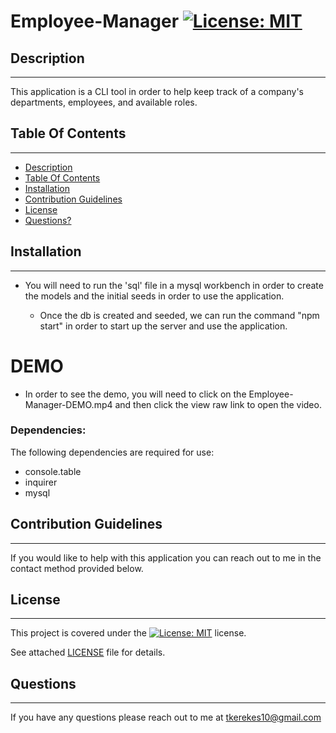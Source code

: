 # Employee-Manager [![License: MIT](https://img.shields.io/badge/License-MIT-yellow.svg)](https://opensource.org/licenses/MIT)

 ##  Description

***

  This application is a CLI tool in order to help keep track of a company's departments, employees, and available roles.
  
  ## Table Of Contents  

***
  * [Description](#Description)
  * [Table Of Contents](#table-of-contents)
  * [Installation](#Installation)
  * [Contribution Guidelines](#contribution-guidelines)
  * [License](#License)
  * [Questions?](#questions)


  ##  Installation

***

* You will need to run the 'sql' file in a mysql workbench in order to create the models and the initial seeds in order to use the application.



  * Once the db is created and seeded, we can run the command "npm start" in order to start up the server and use the application.


 # DEMO
  
  * In order to see the demo, you will need to click on the Employee-Manager-DEMO.mp4 and then click the view raw link to open the video.

  ### Dependencies:  
  The following dependencies are required for use:  
 *   console.table
 *   inquirer
 *   mysql

    
  ##  Contribution Guidelines  

***
    
  If you would like to help with this application you can reach out to me in the contact method provided below. 
  
    
  ##  License

  ***
      
  This project is covered under the [![License: MIT](https://img.shields.io/badge/License-MIT-yellow.svg)](https://opensource.org/licenses/MIT) license.  
    
  See attached [LICENSE](./LICENSE) file for details. 
  
  ## Questions
  
  ***
  
  If you have any questions please reach out to me at tkerekes10@gmail.com
